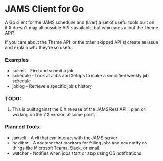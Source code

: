# JAMS Client for Go

A Go client for the JAMS scheduler and (later) a set of useful tools built on it.It doesn't map all possible API's available, but who cares about the Theme API?

If you care about the Theme API (or the other skipped API's) create an issue and explain why they're so useful.

### Examples

* submit - Find and submit a job
* schedule - Look at Jobs and Setups to make a simplified weekly job schedule
* joblog - Retrieve a specific job's history

### TODO: 

1. This is built against the 6.X release of the JAMS Rest API. I plan on working on the 7.X version at some point.


### Planned Tools:

* jamscli - A cli that can interact with the JAMS server
* heidibot - A daemon that monitors for failing jobs and can notify on things
like Microsoft Teams, Slack, or email.
* watcher - Notifies when jobs start or stop using OS notifications

